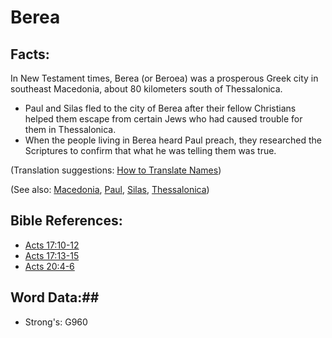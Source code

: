 # Berea #

## Facts: ##

In New Testament times, Berea (or Beroea) was a prosperous Greek city in southeast Macedonia, about 80 kilometers south of Thessalonica.

* Paul and Silas fled to the city of Berea after their fellow Christians helped them escape from certain Jews who had caused trouble for them in Thessalonica.
* When the people living in Berea heard Paul preach, they researched the Scriptures to confirm that what he was telling them was true.

(Translation suggestions: [How to Translate Names](rc://en/ta/man/translate/translate-names))

(See also: [Macedonia](macedonia.md), [Paul](paul.md), [Silas](silas.md), [Thessalonica](thessalonica.md))

## Bible References: ##

* [Acts 17:10-12](rc://en/tn/help/act/17/10)
* [Acts 17:13-15](rc://en/tn/help/act/17/13)
* [Acts 20:4-6](rc://en/tn/help/act/20/04)

## Word Data:##

* Strong's: G960
